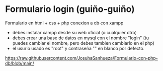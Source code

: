 # Formulario login (guiño-guiño)
 Formulario en html + css + php conexion a db con xampp
 
 - debes instalar xampp desde su web oficial (o cualquier otro)
 - debes crear una base de datos en mysql con el nombre "login" (tu puedes cambiar el nombre, pero debes tambien cambiarlo en el php)
 - el usurio usado es "root" y contraseña "" en blanco por defecto.

https://raw.githubusercontent.com/JosuhaSanhueza/Formulario-con-php-db/blob/main/
